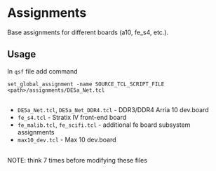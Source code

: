 # Assignments

Base assignments for different boards (a10, fe_s4, etc.).

## Usage

In `qsf` file add command

```
set_global_assignment -name SOURCE_TCL_SCRIPT_FILE <path>/assignments/DE5a_Net.tcl
```

##

- `DE5a_Net.tcl`, `DE5a_Net_DDR4.tcl` - DDR3/DDR4 Arria 10 dev.board
- `fe_s4.tcl` - Stratix IV front-end board
- `fe_malib.tcl`, `fe_scifi.tcl` - additional fe board subsystem assignments
- `max10_dev.tcl` - Max 10 dev.board

##

NOTE: think 7 times before modifying these files
